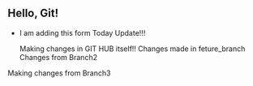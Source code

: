 ## Hello, Git!

- I am adding this form
  Today Update!!!

  Making changes in GIT HUB itself!!
  Changes made in feture_branch
Changes from Branch2


Making changes from Branch3
